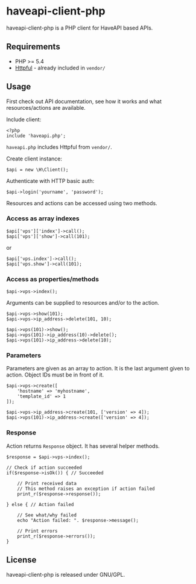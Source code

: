 haveapi-client-php
==================

haveapi-client-php is a PHP client for HaveAPI based APIs.

Requirements
------------
 - PHP >= 5.4
 - [Httpful](http://phphttpclient.com/) - already included in `vendor/`

Usage
-----

First check out API documentation, see how it works and what resources/actions
are available.

Include client:

	<?php
	include 'haveapi.php';

`haveapi.php` includes Httpful from `vendor/`.

Create client instance:

	$api = new \H\Client();

Authenticate with HTTP basic auth:

	$api->login('yourname', 'password');

Resources and actions can be accessed using two methods.

### Access as array indexes

	$api['vps']['index']->call();
	$api['vps']['show']->call(101);

or

	$api['vps.index']->call();
	$api['vps.show']->call(101);

### Access as properties/methods

	$api->vps->index();

Arguments can be supplied to resources and/or to the action.

	$api->vps->show(101);
	$api->vps->ip_address->delete(101, 10);

	$api->vps(101)->show();
	$api->vps(101)->ip_address(10)->delete();
	$api->vps(101)->ip_address->delete(10);

### Parameters
Parameters are given as an array to action. It is the last argument given to action.
Object IDs must be in front of it.

	$api->vps->create([
		'hostname' => 'myhostname',
		'template_id' => 1
	]);

	$api->vps->ip_address->create(101, ['version' => 4]);
	$api->vps(101)->ip_address->create(['version' => 4]);

### Response
Action returns `Response` object. It has several helper methods.

	$response = $api->vps->index();
	
	// Check if action succeeded
	if($response->isOk()) { // Succeeded
		
		// Print received data
		// This method raises an exception if action failed
		print_r($response->response());
		
	} else { // Action failed
		
		// See what/why failed
		echo "Action failed: ". $response->message(); 
		
		// Print errors
		print_r($response->errors());
	}

License
-------
haveapi-client-php is released under GNU/GPL.
